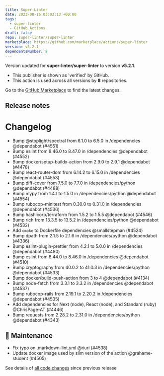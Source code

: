 ```yaml
---
title: Super-Linter
date: 2023-08-16 03:03:13 +00:00
tags:
  - super-linter
  - GitHub Actions
draft: false
repo: super-linter/super-linter
marketplace: https://github.com/marketplace/actions/super-linter
version: v5.2.1
dependentsNumber: 8
---
```



Version updated for **super-linter/super-linter** to version **v5.2.1**.
- This publisher is shown as 'verified' by GitHub.
- This action is used across all versions by **8** repositories.

Go to the [GitHub Marketplace](https://github.com/marketplace/actions/super-linter) to find the latest changes.

## Release notes

# Changelog
- Bump @stoplight/spectral from 6.1.0 to 6.5.0 in /dependencies @dependabot (#4551)
- Bump eslint from 8.46.0 to 8.47.0 in /dependencies @dependabot (#4552)
- Bump docker/setup-buildx-action from 2.9.0 to 2.9.1 @dependabot (#4478)
- Bump react-router-dom from 6.14.2 to 6.15.0 in /dependencies @dependabot (#4553)
- Bump diff-cover from 7.5.0 to 7.7.0 in /dependencies/python @dependabot (#4488)
- Bump mypy from 1.4.1 to 1.5.0 in /dependencies/python @dependabot (#4554)
- Bump rubocop-minitest from 0.30.0 to 0.31.0 in /dependencies @dependabot (#4536)
- Bump hashicorp/terraform from 1.5.2 to 1.5.5 @dependabot (#4546)
- Bump rich from 13.3.5 to 13.5.2 in /dependencies/python @dependabot (#4532)
- Add `cmake` to Dockerfile dependencies @smallstepman (#4524)
- Bump dpath from 2.1.5 to 2.1.6 in /dependencies/python @dependabot (#4336)
- Bump eslint-plugin-prettier from 4.2.1 to 5.0.0 in /dependencies @dependabot (#4480)
- Bump eslint from 8.44.0 to 8.46.0 in /dependencies @dependabot (#4510)
- Bump cryptography from 40.0.2 to 41.0.3 in /dependencies/python @dependabot (#4533)
- Bump docker/build-push-action from 3 to 4 @dependabot (#4134)
- Bump node-fetch from 3.3.1 to 3.3.2 in /dependencies @dependabot (#4537)
- Bump rubocop-rails from 2.19.1 to 2.20.2 in /dependencies @dependabot (#4535)
- Add dependencies for Next (node), React (node), and Standard (ruby) @ChrisPage-AT (#4446)
- Bump requests from 2.28.2 to 2.31.0 in /dependencies/python @dependabot (#4343)

## 🧰 Maintenance

- Fix typo on .markdown-lint.yml @riuri (#4538)
- Update docker image used by slim version of the action @grahame-student (#4505)

See details of [all code changes](https://github.com/github/super-linter/compare/v5.2.0...v5.2.1) since previous release

